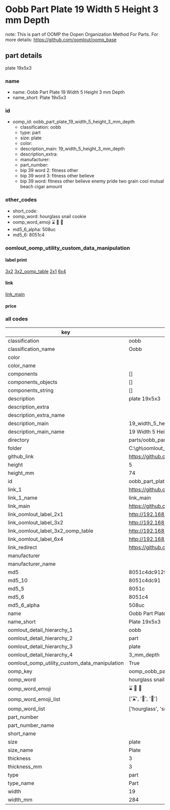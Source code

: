 # Oobb Part Plate 19 Width 5 Height 3 mm Depth  

note: This is part of OOMP the Oopen Organization Method For Parts. For more details: https://github.com/oomlout/oomp_base

##  part details
  



plate 19x5x3



### name
* name: Oobb Part Plate 19 Width 5 Height 3 mm Depth
* name_short: Plate 19x5x3 
### id
* oomp_id: oobb_part_plate_19_width_5_height_3_mm_depth
  * classification: oobb
  * type: part
  * size: plate
  * color: 
  * description_main: 19_width_5_height_3_mm_depth
  * description_extra: 
  * manufacturer: 
  * part_number: 
  * bip 39 word 2: fitness other
  * bip 39 word 3: fitness other believe
  * bip 39 word: fitness other believe enemy pride two grain cool mutual beach cigar amount

### other_codes
* short_code: 
* oomp_word: hourglass snail cookie
* oomp_word_emoji :hourglass: :snail: :cookie:
* md5_6_alpha: 508uc
* md5_6: 8051c4






### oomlout_oomp_utility_custom_data_manipulation
#### label print
[3x2](http://192.168.1.245:1112/?label=oomp%20508uc)
[3x2_oomp_table](http://192.168.1.108:1112/?label=oomp%20508uc)
[2x1](http://192.168.1.242:1112/?label=oomp%20508uc)
[6x4](http://192.168.1.55:1112/?label=oomp%20508uc)    

#### link

[link_main](https://github.com/oomlout/oomlout_oobb_version_4_generated_parts/tree/main/navigation_oomp/oobb/part/plate/19_width_5_height_3_mm_depth/part)                              

#### price







### all codes 
| key | value |  
| --- | --- |  
| classification | oobb |  
| classification_name | Oobb |  
| color |  |  
| color_name |  |  
| components | [] |  
| components_objects | [] |  
| components_string | [] |  
| description | plate 19x5x3 |  
| description_extra |  |  
| description_extra_name |  |  
| description_main | 19_width_5_height_3_mm_depth |  
| description_main_name | 19 Width 5 Height 3 mm Depth |  
| directory | parts/oobb_part_plate_19_width_5_height_3_mm_depth |  
| folder | C:\gh\oomlout_oobb_version_4_generated_parts\parts\oobb_part_plate_19_width_5_height_3_mm_depth |  
| github_link | https://github.com/oomlout/oomlout_oomp_part_src/tree/main/parts/oobb_part_plate_19_width_5_height_3_mm_depth |  
| height | 5 |  
| height_mm | 74 |  
| id | oobb_part_plate_19_width_5_height_3_mm_depth |  
| link_1 | https://github.com/oomlout/oomlout_oobb_version_4_generated_parts/tree/main/navigation_oomp/oobb/part/plate/19_width_5_height_3_mm_depth/part |  
| link_1_name | link_main |  
| link_main | https://github.com/oomlout/oomlout_oobb_version_4_generated_parts/tree/main/navigation_oomp/oobb/part/plate/19_width_5_height_3_mm_depth/part |  
| link_oomlout_label_2x1 | http://192.168.1.242:1112/?label=oomp%20508uc |  
| link_oomlout_label_3x2 | http://192.168.1.245:1112/?label=oomp%20508uc |  
| link_oomlout_label_3x2_oomp_table | http://192.168.1.108:1112/?label=oomp%20508uc |  
| link_oomlout_label_6x4 | http://192.168.1.55:1112/?label=oomp%20508uc |  
| link_redirect | https://github.com/oomlout/oomlout_oobb_version_4_generated_parts/tree/main/parts/oobb_plate_19_05_03 |  
| manufacturer |  |  
| manufacturer_name |  |  
| md5 | 8051c4dc912fccb3aed5449e296742bf |  
| md5_10 | 8051c4dc91 |  
| md5_5 | 8051c |  
| md5_6 | 8051c4 |  
| md5_6_alpha | 508uc |  
| name | Oobb Part Plate 19 Width 5 Height 3 mm Depth |  
| name_short | Plate 19x5x3  |  
| oomlout_detail_hierarchy_1 | oobb |  
| oomlout_detail_hierarchy_2 | part |  
| oomlout_detail_hierarchy_3 | plate |  
| oomlout_detail_hierarchy_4 | 3_mm_depth |  
| oomlout_oomp_utility_custom_data_manipulation | True |  
| oomp_key | oomp_oobb_part_plate_19_width_5_height_3_mm_depth |  
| oomp_word | hourglass snail cookie |  
| oomp_word_emoji | :hourglass: :snail: :cookie: |  
| oomp_word_emoji_list | [':hourglass:', ':snail:', ':cookie:'] |  
| oomp_word_list | ['hourglass', 'snail', 'cookie'] |  
| part_number |  |  
| part_number_name |  |  
| short_name |  |  
| size | plate |  
| size_name | Plate |  
| thickness | 3 |  
| thickness_mm | 3 |  
| type | part |  
| type_name | Part |  
| width | 19 |  
| width_mm | 284 |  
